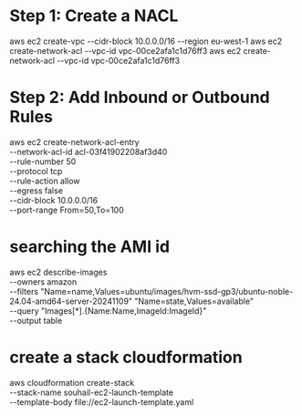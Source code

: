 # Step 1: Create a NACL
aws ec2 create-vpc --cidr-block 10.0.0.0/16 --region eu-west-1
aws ec2 create-network-acl --vpc-id vpc-00ce2afa1c1d76ff3
aws ec2 create-network-acl --vpc-id vpc-00ce2afa1c1d76ff3

# Step 2: Add Inbound or Outbound Rules
aws ec2 create-network-acl-entry \
    --network-acl-id acl-03f41902208af3d40 \
    --rule-number 50 \
    --protocol tcp \
    --rule-action allow \
    --egress false \
    --cidr-block 10.0.0.0/16 \
    --port-range From=50,To=100

# searching the AMI id
aws ec2 describe-images \
    --owners amazon \
    --filters "Name=name,Values=ubuntu/images/hvm-ssd-gp3/ubuntu-noble-24.04-amd64-server-20241109" "Name=state,Values=available" \
    --query "Images[*].{Name:Name,ImageId:ImageId}" \
    --output table
# create a stack cloudformation
aws cloudformation create-stack \
    --stack-name souhail-ec2-launch-template \
    --template-body file://ec2-launch-template.yaml

